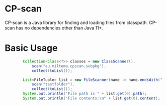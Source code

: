 # CP-scan
CP-scan is a Java library for finding and loading files from classpath. CP-scan has no dependencies other than Java 11+.

# Basic Usage

```java
		Collection<Class<?>> classes = new ClassScanner().
			scan("eu.miltema.cpscan.subpkg").
			collect(toList());
```

```java
		List<FileTuple> list = new FileScanner(name -> name.endsWith(".txt")).
			scan("testfolder").
			collect(toList());
		System.out.println("File path is " + list.get(0).path);
		System.out.println("File contents:\n" + list.get(0).content);
```


